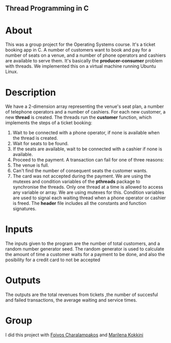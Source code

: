 ## Thread Programming in C

# About
This was a group project for the Operating Systems course. It's a ticket booking app in C. A number of customers want to book and pay for a number of seats on a venue, 
and a number of phone operators and cashiers are available to serve them. It's basically the **producer-consumer** problem with threads.
We implemented this on a virtual machine running Ubuntu Linux. 

# Description
We have a 2-dimension array representing the venue's seat plan, a number of telephone operators and a number of cashiers. For each new customer, a new **thread** is created. 
The threads run the **customer** function, which implements the steps of a ticket booking:
1. Wait to be connected with a phone operator, if none is available when the thread is created.
2. Wait for seats to be found.
3. If the seats are available, wait to be connected with a cashier if none is available.
4. Proceed to the payment.
A transaction can fail for one of three reasons: 
1. The venue is full.
2. Can't find the number of consequent seats the customer wants.
3. The card was not accepted during the payment.
We are using the mutexes and condition variables of the **pthreads** package to synchronise the threads. 
Only one thread at a time is allowed to access any variable or array. We are using mutexes for this. Condition variables are used to signal each waiting thread when a phone operator
or cashier is freed.
The **header** file includes all the constants and function signatures.

# Inputs
The inputs given to the program are the number of total customers, and a random number generator seed. 
The random generator is used to calculate the amount of time a customer waits for a payment to be done, and also the posibility for a credit card to not be accepted

# Outputs
The outputs are the total revenues from tickets ,the number of succesful and failed transactions, the average waiting and service times.

# Group
I did this project with [Foivos Charalampakos](https://github.com/wolfie00) and [Marilena Kokkini](https://github.com/MarilenaKokkini)
